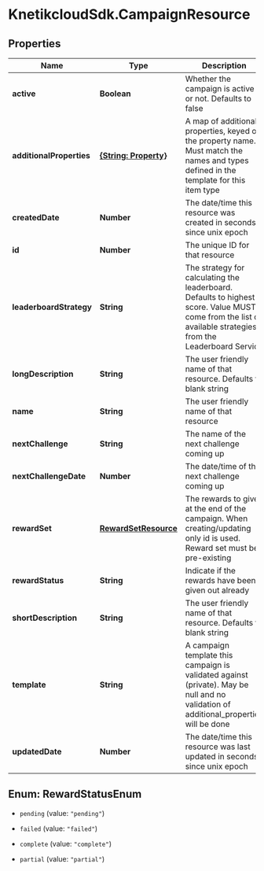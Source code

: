 # KnetikcloudSdk.CampaignResource

## Properties
Name | Type | Description | Notes
------------ | ------------- | ------------- | -------------
**active** | **Boolean** | Whether the campaign is active or not.  Defaults to false | [optional] 
**additionalProperties** | [**{String: Property}**](Property.md) | A map of additional properties, keyed on the property name.  Must match the names and types defined in the template for this item type | [optional] 
**createdDate** | **Number** | The date/time this resource was created in seconds since unix epoch | [optional] 
**id** | **Number** | The unique ID for that resource | [optional] 
**leaderboardStrategy** | **String** | The strategy for calculating the leaderboard. Defaults to highest score. Value MUST come from the list of available strategies from the Leaderboard Service | [optional] 
**longDescription** | **String** | The user friendly name of that resource. Defaults to blank string | [optional] 
**name** | **String** | The user friendly name of that resource | 
**nextChallenge** | **String** | The name of the next challenge coming up | [optional] 
**nextChallengeDate** | **Number** | The date/time of the next challenge coming up | [optional] 
**rewardSet** | [**RewardSetResource**](RewardSetResource.md) | The rewards to give at the end of the campaign. When creating/updating only id is used. Reward set must be pre-existing | [optional] 
**rewardStatus** | **String** | Indicate if the rewards have been given out already | [optional] 
**shortDescription** | **String** | The user friendly name of that resource. Defaults to blank string | [optional] 
**template** | **String** | A campaign template this campaign is validated against (private). May be null and no validation of additional_properties will be done | [optional] 
**updatedDate** | **Number** | The date/time this resource was last updated in seconds since unix epoch | [optional] 


<a name="RewardStatusEnum"></a>
## Enum: RewardStatusEnum


* `pending` (value: `"pending"`)

* `failed` (value: `"failed"`)

* `complete` (value: `"complete"`)

* `partial` (value: `"partial"`)




